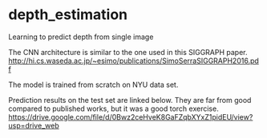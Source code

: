 # depth_estimation
Learning to predict depth from single image

The CNN architecture is similar to the one used in this SIGGRAPH paper.
http://hi.cs.waseda.ac.jp/~esimo/publications/SimoSerraSIGGRAPH2016.pdf

The model is trained from scratch on NYU data set.

Prediction results on the test set are linked below. They are far from good compared to published works, but it was a good torch exercise.
https://drive.google.com/file/d/0Bwz2ceHveK8GaFZqbXYxZ1pidEU/view?usp=drive_web
